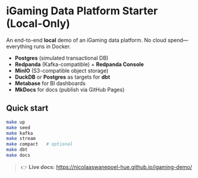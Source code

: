 # iGaming Data Platform Starter (Local-Only)

An end-to-end **local** demo of an iGaming data platform. No cloud spend—everything runs in Docker.
- **Postgres** (simulated transactional DB)
- **Redpanda** (Kafka-compatible) + **Redpanda Console**
- **MinIO** (S3-compatible object storage)
- **DuckDB** or **Postgres** as targets for **dbt**
- **Metabase** for BI dashboards
- **MkDocs** for docs (publish via GitHub Pages)

## Quick start
```bash
make up
make seed
make kafka
make stream
make compact   # optional
make dbt
make docs
```


> 👉 **Live docs:** https://nicolaaswanepoel-hue.github.io/igaming-demo/
